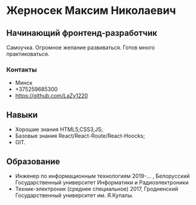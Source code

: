# Жерносек Максим Николаевич
## Начинающий фронтенд-разработчик

Самоучка. Огромное желание развиваться. Готов много практиковаться.

### Контакты
- Минск
- +375259685300
- https://github.com/LaZy1220

## Навыки
- Хорошие знания HTML5,CSS3,JS;
- Базовые знания React/React-Route/React-Hoocks;
- GIT.

## Образование
- Инженер по информационным технологиям
2019-… , Белорусский Государственный университет Информатики и 
Радиоэлектроники
- Техник-электроник (среднее специальное)
2017, Гродненский Государственный университет им. Я.Купалы.
